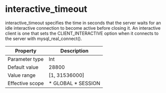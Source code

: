 interactive_timeout 
========================================

interactive_timeout specifies the time in seconds that the server waits for an idle interactive connection to become active before closing it. An interactive client is one that sets the CLIENT_INTERACTIVE option when it connects to the server with mysql_real_connect(). 


|  **Property**   |                                              **Description**                                               |
|-----------------|------------------------------------------------------------------------------------------------------------|
| Parameter type  | Int                                                                                                        |
| Default value   | 28800                                                                                                      |
| Value range     | \[1, 31536000\]                                                                                            |
| Effective scope | * GLOBAL   * SESSION    |



